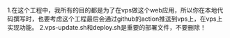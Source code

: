 1.在这个工程中，我所有的目的都是为了在vps做这个web应用，所以你在本地代码撰写时，也要考虑这个工程最后会通过github的action推送到vps上，在vps上实现功能。
2.vps-update.sh和deploy.sh是重要的部署文件，不要删除！